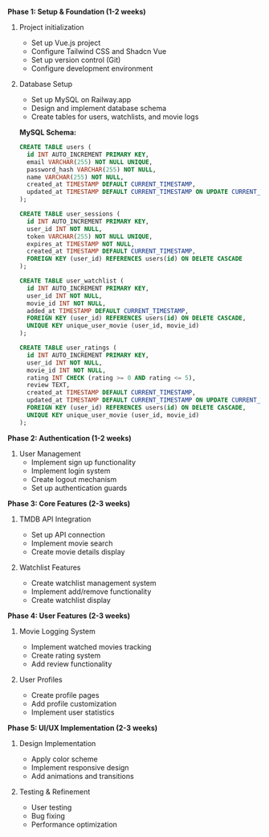**Phase 1: Setup & Foundation (1-2 weeks)**
1. Project initialization
   - Set up Vue.js project
   - Configure Tailwind CSS and Shadcn Vue
   - Set up version control (Git)
   - Configure development environment

2. Database Setup
   - Set up MySQL on Railway.app
   - Design and implement database schema
   - Create tables for users, watchlists, and movie logs
   
   **MySQL Schema:**
   ```sql
   CREATE TABLE users (
     id INT AUTO_INCREMENT PRIMARY KEY,
     email VARCHAR(255) NOT NULL UNIQUE,
     password_hash VARCHAR(255) NOT NULL,
     name VARCHAR(255) NOT NULL,
     created_at TIMESTAMP DEFAULT CURRENT_TIMESTAMP,
     updated_at TIMESTAMP DEFAULT CURRENT_TIMESTAMP ON UPDATE CURRENT_TIMESTAMP
   );
   
   CREATE TABLE user_sessions (
     id INT AUTO_INCREMENT PRIMARY KEY,
     user_id INT NOT NULL,
     token VARCHAR(255) NOT NULL UNIQUE,
     expires_at TIMESTAMP NOT NULL,
     created_at TIMESTAMP DEFAULT CURRENT_TIMESTAMP,
     FOREIGN KEY (user_id) REFERENCES users(id) ON DELETE CASCADE
   );
   
   CREATE TABLE user_watchlist (
     id INT AUTO_INCREMENT PRIMARY KEY,
     user_id INT NOT NULL,
     movie_id INT NOT NULL,
     added_at TIMESTAMP DEFAULT CURRENT_TIMESTAMP,
     FOREIGN KEY (user_id) REFERENCES users(id) ON DELETE CASCADE,
     UNIQUE KEY unique_user_movie (user_id, movie_id)
   );
   
   CREATE TABLE user_ratings (
     id INT AUTO_INCREMENT PRIMARY KEY,
     user_id INT NOT NULL,
     movie_id INT NOT NULL,
     rating INT CHECK (rating >= 0 AND rating <= 5),
     review TEXT,
     created_at TIMESTAMP DEFAULT CURRENT_TIMESTAMP,
     updated_at TIMESTAMP DEFAULT CURRENT_TIMESTAMP ON UPDATE CURRENT_TIMESTAMP,
     FOREIGN KEY (user_id) REFERENCES users(id) ON DELETE CASCADE,
     UNIQUE KEY unique_user_movie (user_id, movie_id)
   );
   ```

**Phase 2: Authentication (1-2 weeks)**
1. User Management
   - Implement sign up functionality
   - Implement login system
   - Create logout mechanism
   - Set up authentication guards

**Phase 3: Core Features (2-3 weeks)**
1. TMDB API Integration
   - Set up API connection
   - Implement movie search
   - Create movie details display

2. Watchlist Features
   - Create watchlist management system
   - Implement add/remove functionality
   - Create watchlist display

**Phase 4: User Features (2-3 weeks)**
1. Movie Logging System
   - Implement watched movies tracking
   - Create rating system
   - Add review functionality

2. User Profiles
   - Create profile pages
   - Add profile customization
   - Implement user statistics

**Phase 5: UI/UX Implementation (2-3 weeks)**
1. Design Implementation
   - Apply color scheme
   - Implement responsive design
   - Add animations and transitions

2. Testing & Refinement
   - User testing
   - Bug fixing
   - Performance optimization

